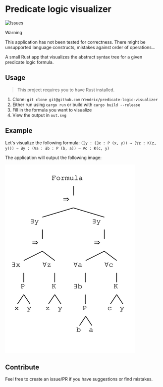 # Predicate logic visualizer

![Issues](https://img.shields.io/github/issues/Yendric/predicate-logic-visualizer)

> [!WARNING]
> This application has not been tested for correctness. There might be unsupported language constructs, mistakes against order of operations...

A small Rust app that visualizes the abstract syntax tree for a given predicate logic formula.

## Usage

> This project requires you to have Rust installed.

1. Clone: `git clone git@github.com:Yendric/predicate-logic-visualizer`
2. Either run using `cargo run` or build with `cargo build --release`
3. Fill in the formula you want to visualize
4. View the output in `out.svg`

## Example

Let's visualize the following formula: `(∃y : (∃x : P (x, y)) ⇒ (∀z : K(z, y))) ⇒ ∃y : (∀a : ∃b : P (b, a)) ⇒ ∀c : K(c, y)`

The application will output the following image:

![example](examples/example.svg)

## Contribute

Feel free to create an issue/PR if you have suggestions or find mistakes.
